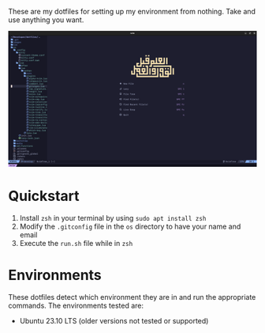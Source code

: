 These are my dotfiles for setting up my environment from nothing. Take and use anything you want.

![image](assets/images/neovim.png)

# Quickstart

1. Install `zsh` in your terminal by using `sudo apt install zsh`
2. Modify the `.gitconfig` file in the `os` directory to have your name and email
3. Execute the `run.sh` file while in `zsh`

# Environments

These dotfiles detect which environment they are in and run the appropriate commands.  The environments tested are:

* Ubuntu 23.10 LTS (older versions not tested or supported)
